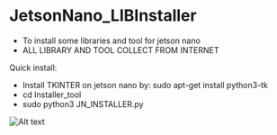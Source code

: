 # JetsonNano_LIBInstaller
- To install some libraries and tool for jetson nano
- ALL LIBRARY AND TOOL COLLECT FROM INTERNET

Quick install:
- Install TKINTER on jetson nano by:
    sudo apt-get install python3-tk
 - cd Installer_tool
 - sudo python3 JN_INSTALLER.py

![Alt text](https://github.com/jokerpoe/JetsonNano_LIBInstaller/blob/master/JNLI-tk.png "Optional title")
